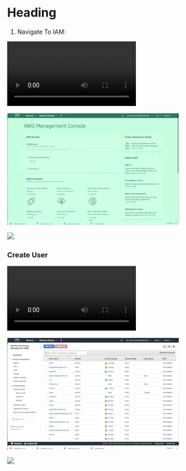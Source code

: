 #  Heading

1.  Navigate To IAM:

![](./images/nav2users.mp4)

![](./images/nav2usersSmall.gif)

![](./images/nav2usersLarge.gif)


###  Create User

![](./images/createUser.mp4)

![](./images/createUserSmall.gif)

![](./images/createUserLarge.gif)

